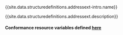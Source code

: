 {{site.data.structuredefinitions.addressext-intro.name}}

{{site.data.structuredefinitions.addressext.description}}

#### Conformance resource variables defined [here](http://wiki.hl7.org/index.php?title=IG_Publisher_Documentation#Jekyll)
